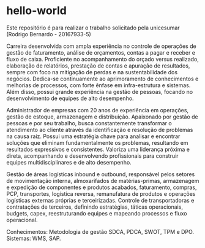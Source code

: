 # hello-world
Este repositório é para realizar o trabalho solicitado pela unicesumar (Rodrigo Bernardo - 20167933-5)

Carreira desenvolvida com ampla experiência no controle de operações de gestão de faturamento, análise de orçamentos, contas a pagar e receber e fluxo de caixa. Proficiente no acompanhamento do orçado versus realizado, elaboração de relatórios, prestação de contas e apuração de resultados, sempre com foco na mitigação de perdas e na sustentabilidade dos negócios. Dedica-se continuamente ao aprimoramento de conhecimentos e melhorias de processos, com forte ênfase em infra-estrutura e sistemas. Além disso, possui grande experiência na gestão de pessoas, focando no desenvolvimento de equipes de alto desempenho.

Administrador de empresas com 20 anos de experiência em operações, gestão de estoque, armazenagem e distribuição. Apaixonado por gestão de pessoas e por seu trabalho, busca constantemente transformar o atendimento ao cliente através da identificação e resolução de problemas na causa raiz. Possui uma estratégia chave para analisar e encontrar soluções que eliminam fundamentalmente os problemas, resultando em resultados expressivos e consistentes. Valoriza uma liderança próxima e direta, acompanhando e desenvolvendo profissionais para construir equipes multidisciplinares e de alto desempenho.

Gestão de áreas logísticas inbound e outbound, responsável pelos setores de movimentação interna, almoxarifados de matérias-primas, armazenagem e expedição de componentes e produtos acabados, faturamento, compras, PCP, transportes, logística reversa, remanufatura de produtos e operações logísticas externas próprias e terceirizadas. Controle de transportadoras e contratações de terceiros, definindo estratégias, táticas operacionais, budgets, capex, reestruturando equipes e mapeando processos e fluxo operacional.

Conhecimentos: Metodologia de gestão SDCA, PDCA, SWOT, TPM e DPO. Sistemas: WMS, SAP.

